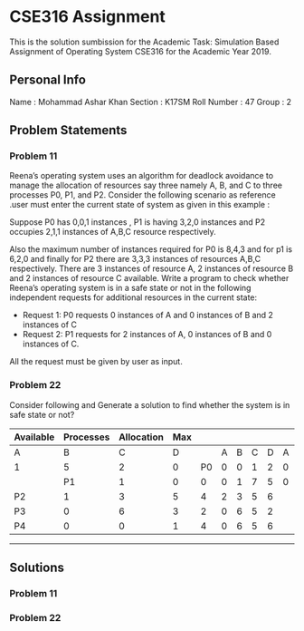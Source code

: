 # CSE316 Assignment
This is the solution sumbission for the Academic Task: Simulation Based Assignment of Operating System CSE316 for the Academic Year 2019.

## Personal Info

Name : Mohammad Ashar Khan
Section : K17SM
Roll Number : 47
Group : 2

## Problem Statements

### Problem 11

Reena’s operating system uses an algorithm for deadlock avoidance to manage the allocation of resources say three namely A, B, and C to three processes P0, P1, and P2. Consider the following scenario as reference .user must enter the current state of system as given in this example :

Suppose P0 has 0,0,1 instances , P1 is having 3,2,0 instances and P2 occupies 2,1,1 instances of A,B,C resource respectively.

Also the maximum number of instances required for P0 is 8,4,3 and for p1 is 6,2,0 and finally for P2 there are 3,3,3 instances of resources A,B,C respectively. There are 3 instances of resource A, 2 instances of resource B and 2 instances of resource C available. Write a program to check whether Reena’s operating system is in a safe state or not in the following independent requests for additional resources in the
current state:

- Request 1: P0 requests 0 instances of A and 0 instances of B and 2 instances of C
- Request 2: P1 requests for 2 instances of A, 0 instances of B and 0 instances of C.

All the request must be given by user as input.

### Problem 22



Consider following and Generate a solution to find whether the system is in safe state or not?



| Available | Processes | Allocation | Max  |      |      |      |      |      |      |      |      |      |
| --------- | --------- | ---------- | ---- | ---- | ---- | ---- | ---- | ---- | ---- | ---- | ---- | ---- |
| A         | B         | C          | D    |      | A    | B    | C    | D    | A    | B    | C    | D    |
| 1         | 5         | 2          | 0    | P0   | 0    | 0    | 1    | 2    | 0    | 0    | 1    | 2    |
|           | P1        | 1          | 0    | 0    | 0    | 1    | 7    | 5    | 0    |      |      |      |
| P2        | 1         | 3          | 5    | 4    | 2    | 3    | 5    | 6    |      |      |      |      |
| P3        | 0         | 6          | 3    | 2    | 0    | 6    | 5    | 2    |      |      |      |      |
| P4        | 0         | 0          | 1    | 4    | 0    | 6    | 5    | 6    |      |      |      |      |

---



## Solutions



### Problem 11



### Problem 22



